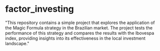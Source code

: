 # factor_investing
"This repository contains a simple project that explores the application of the Magic Formula strategy in the Brazilian market. The project tests the performance of this strategy and compares the results with the Ibovespa index, providing insights into its effectiveness in the local investment landscape."
